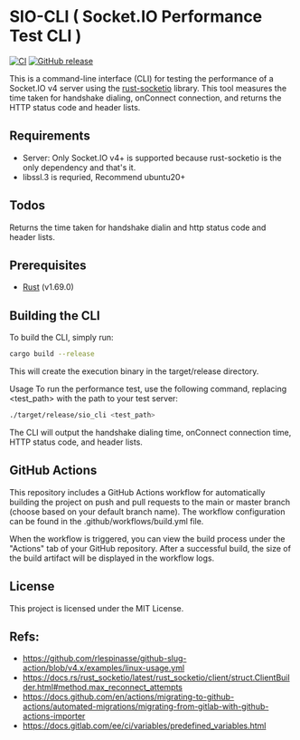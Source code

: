 # SIO-CLI  ( Socket.IO Performance Test CLI )

[![CI](https://github.com/qkgo/sio-cli/actions/workflows/build.yml/badge.svg)](https://github.com/qkgo/sio-cli/actions)
[![GitHub release](https://img.shields.io/github/v/release/qkgo/sio-cli?include_prereleases)](https://github.com/qkgo/sio-cli/releases/latest)

This is a command-line interface (CLI) for testing the performance of a Socket.IO v4 server using the [rust-socketio](https://github.com/1c3t3a/rust-socketio) library. This tool measures the time taken for handshake dialing, onConnect connection, and returns the HTTP status code and header lists.
 
## Requirements
- Server: Only Socket.IO v4+ is supported because rust-socketio is the only dependency and that's it.
- libssl.3 is requried, Recommend ubuntu20+

## Todos
Returns the time taken for handshake dialin and http status code and header lists.

## Prerequisites

- [Rust](https://www.rust-lang.org/tools/install) (v1.69.0)

## Building the CLI

To build the CLI, simply run:

```sh
cargo build --release
```
This will create the execution binary in the target/release directory.

Usage
To run the performance test, use the following command, replacing <test_path> with the path to your test server:

```sh
./target/release/sio_cli <test_path>
```
The CLI will output the handshake dialing time, onConnect connection time, HTTP status code, and header lists.

## GitHub Actions
This repository includes a GitHub Actions workflow for automatically building the project on push and pull requests to the main or master branch (choose based on your default branch name). The workflow configuration can be found in the .github/workflows/build.yml file.

When the workflow is triggered, you can view the build process under the "Actions" tab of your GitHub repository. After a successful build, the size of the build artifact will be displayed in the workflow logs.

## License
This project is licensed under the MIT License.

## Refs:
- https://github.com/rlespinasse/github-slug-action/blob/v4.x/examples/linux-usage.yml
- https://docs.rs/rust_socketio/latest/rust_socketio/client/struct.ClientBuilder.html#method.max_reconnect_attempts
- https://docs.github.com/en/actions/migrating-to-github-actions/automated-migrations/migrating-from-gitlab-with-github-actions-importer
- https://docs.gitlab.com/ee/ci/variables/predefined_variables.html